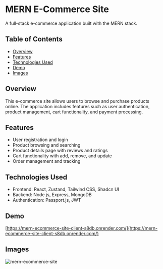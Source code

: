 # MERN E-Commerce Site

A full-stack e-commerce application built with the MERN stack.

## Table of Contents

* [Overview](#overview)
* [Features](#features)
* [Technologies Used](#technologies-used)
* [Demo](#demo)
* [Images](#images)

## Overview

This e-commerce site allows users to browse and purchase products online. The application includes features such as user authentication, product management, cart functionality, and payment processing.

## Features

* User registration and login
* Product browsing and searching
* Product details page with reviews and ratings
* Cart functionality with add, remove, and update
* Order management and tracking

## Technologies Used

* Frontend: React, Zustand, Tailwind CSS, Shadcn UI
* Backend: Node.js, Express, MongoDB
* Authentication: Passport.js, JWT

## Demo

[https://mern-ecommerce-site-client-s8db.onrender.com/](https://mern-ecommerce-site-client-s8db.onrender.com/)

## Images

![mern-ecommerce-site](https://github.com/user-attachments/assets/f9f3d6f7-beea-49ec-9d7f-919be1508983)
